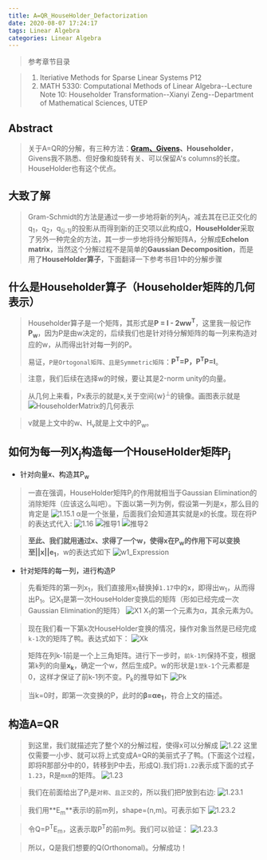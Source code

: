 ```yaml
---
title: A=QR_HouseHolder_Defactorization
date: 2020-08-07 17:24:17
tags: Linear Algebra
categories: Linear Algebra
---
```


> 参考章节目录

> 1. Iteriative Methods for Sparse Linear Systems P12
> 2. MATH 5330: Computational Methods of Linear Algebra--Lecture Note 10: Householder Transformation--Xianyi Zeng--Department of Mathematical Sciences, UTEP

## Abstract
> 关于A=QR的分解，有三种方法：**[Gram、Givens](https://giganticray.github.io/2020/07/20/%E5%85%B3%E4%BA%8EA-QR-defactorization%E7%9A%84%E4%B8%A4%E7%A7%8D%E8%A7%A3%E9%87%8A%E5%8F%8A%E4%BB%A3%E7%A0%81%E5%AE%9E%E7%8E%B0/)、Householder**，Givens我不熟悉、但好像和旋转有关、可以保留A's columns的长度。HouseHolder也有这个优点。

## 大致了解
> Gram-Schmidt的方法是通过一步一步地将新的列A<sub>j</sub>，减去其在已正交化的q<sub>1</sub>，q<sub>2</sub>，q<sub>(j-1)</sub>的投影从而得到新的正交项以此构成Q，**HouseHolder**采取了另外一种完全的方法，其一步一步地将待分解矩阵A，分解成**Echelon matrix**，当然这个分解过程不是简单的**Gaussian Decomposition**，而是用了**HouseHolder算子**，下面翻译一下参考书目1中的分解步骤

## 什么是Householder算子（Householder矩阵的几何表示）
> Householder算子是一个矩阵，其形式是**P = I - 2ww<sup>T</sup>**，这里我一般记作**P<sub>w</sub>**，因为P是由w决定的，后续我们也是针对待分解矩阵的每一列来构造对应的w，从而得出针对每一列的P。
> 
> 易证，`P是Ortogonal矩阵、且是Symmetric矩阵`：**P<sup>T</sup>=P，P<sup>T</sup>P=I**。

> 注意，我们后续在选择w的时候，要让其是2-norm unity的向量。

> 从几何上来看，Px表示的就是x,关于空间{w}<sup>⊥</sup>的镜像。画图表示就是
![HouseholderMatrix的几何表示][1]

> v就是上文中的w、H<sub>v</sub>就是上文中的P<sub>w</sub>。

## 如何为每一列X<sub>j</sub>构造每一个HouseHolder矩阵P<sub>j</sub>
+ 针对向量x、构造其P<sub>w</sub>
> 一直在强调，HouseHolder矩阵P<sub>j</sub>的作用就相当于Gaussian Elimination的消除矩阵（应该这么叫吧）。下面以第一列为例，假设第一列是x，那么目的肯定是
![1.15.1][2]
> α是一个张量，后面我们会知道其实就是x的长度。现在将P的表达式代入:
![1.16][3]
![推导1][4]
![推导2][5]

> **至此、我们就用通过x、求得了一个w，使得x在P<sub>w</sub>的作用下可以变换至||x||e<sub>1</sub>**，w的表达式如下
![w1_Expression][6]

+ 针对矩阵的每一列，进行构造P
> 先看矩阵的第一列x<sub>1</sub>，我们直接用x<sub>1</sub>替换掉`1.17`中的x，即得出w<sub>1</sub>，从而得出P<sub>1</sub>。记X<sub>1</sub>是第一次HouseHolder变换后的矩阵（形如已经完成一次Gaussian Elimination的矩阵）
![X1][7]
> X<sub>1</sub>的第一个元素为α，其余元素为0。

> 现在我们看一下第`k`次HouseHolder变换的情况，操作对象当然是已经完成`k-1`次的矩阵了鸭。表达式如下：
![Xk][8]

> 矩阵在列k-1前是一个上三角矩阵。进行下一步时，`前k-1列`保持不变，根据第`k`列的向量**x<sub>k</sub>**，确定一个w，然后生成P。w的形状是`1至k-1`个元素都是0，这样才保证了前k-1列不变。P<sub>k</sub>的推导如下
![Pk][9]

> 当k=0时，即第一次变换的P，此时的**β=αe<sub>1</sub>**，符合上文的描述。

## 构造A=QR
> 到这里，我们就描述完了整个X的分解过程，使得x可以分解成
![1.22][10]
> 这里仅需要一小步、就可以将上式变成A=QR的美丽式子了鸭。(下面这个过程，即将R那部分中的0，转移到P中去，形成Q).我们将`1.22`表示成下面的式子`1.23`，R是`mxm`的矩阵。
![1.23][11]

> 我们在前面给出了P<sub>i</sub>是`对称、且正交`的，所以我们把P放到右边:
![1.23.1][12]

> 我们用**E<sub>m</sub>**表示I的前m列，shape=(n,m)。可表示如下
![1.23.2][13]

> 令Q=P<sup>T</sup>E<sub>m</sub>，这表示取P<sup>T</sup>的前m列。我们可以验证：
![1.23.3][14]

> 所以，Q是我们想要的Q(Orthonomal)。分解成功！



[1]: http "HouseholderMatrix的几何表示"
[2]: http "1.15.1"
[3]: http "1.16"
[4]: http "推导1"
[5]: http "推导2"
[6]: http "w1_Expression"
[7]: http "X1"
[8]: http "Xk"
[9]: http "Pk"
[10]: http "1.22"
[11]: http "1.23"
[12]: http "1.23.1"
[13]: http "1.23.2"
[14]: http "1.23.3"